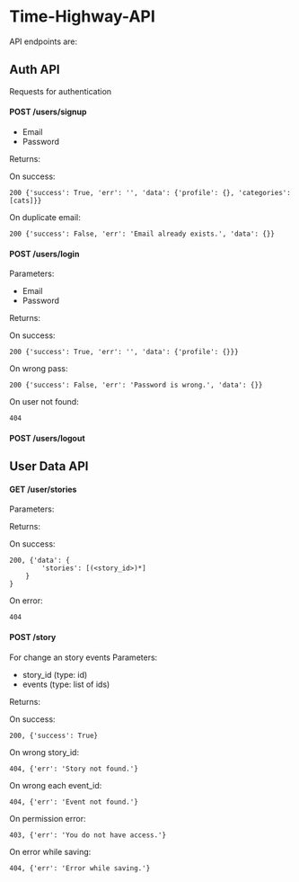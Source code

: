 Time-Highway-API
=========
API endpoints are:

## Auth API
Requests for authentication

#### POST /users/signup
- Email
- Password

Returns:

On success:

    200 {'success': True, 'err': '', 'data': {'profile': {}, 'categories': [cats]}}

On duplicate email:

    200 {'success': False, 'err': 'Email already exists.', 'data': {}}

#### POST /users/login
Parameters:
- Email
- Password

Returns:

On success:

    200 {'success': True, 'err': '', 'data': {'profile': {}}}

On wrong pass:

    200 {'success': False, 'err': 'Password is wrong.', 'data': {}}

On user not found:

    404

#### POST /users/logout


## User Data API

#### GET /user/stories

Parameters:

Returns:

On success:
	
	200, {'data': {
			'stories': [(<story_id>)*]
		}
	}

On error:
	
	404

#### POST /story

For change an story events 
Parameters:
- story_id (type: id)
- events (type: list of ids)

Returns:

On success:
	
	200, {'success': True} 

On wrong story_id:
	
	404, {'err': 'Story not found.'}

On wrong each event_id:

	404, {'err': 'Event not found.'}

On permission error:

	403, {'err': 'You do not have access.'}

On error while saving:

	404, {'err': 'Error while saving.'}